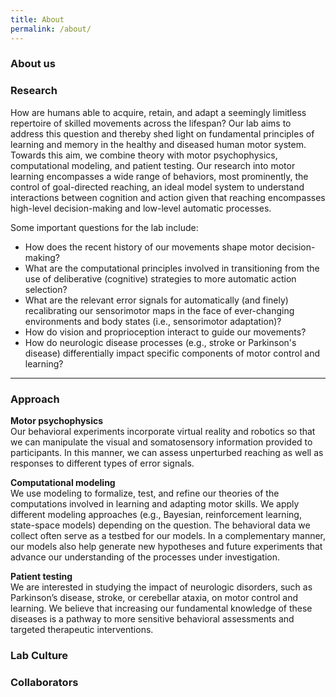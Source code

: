 ```yaml
---
title: About
permalink: /about/
---
```

### About us  

### Research
How are humans able to acquire, retain, and adapt a seemingly limitless repertoire of skilled movements across the lifespan? Our lab aims to address this question and thereby shed light on fundamental principles of learning and memory in the healthy and diseased human motor system. Towards this aim, we combine theory with motor psychophysics, computational modeling, and patient testing. Our research into motor learning encompasses a wide range of behaviors, most prominently, the control of goal-directed reaching, an ideal model system to understand interactions between cognition and action given that reaching encompasses high-level decision-making and low-level automatic processes.  

Some important questions for the lab include: 

 - How does the recent history of our movements shape motor decision-making?   
 - What are the computational principles involved in transitioning from the use of deliberative (cognitive) strategies to more automatic action selection?
 - What are the relevant error signals for automatically (and finely) recalibrating our sensorimotor maps in the face of ever-changing environments and body states (i.e., sensorimotor adaptation)?
 - How do vision and proprioception interact to guide our movements? 
 - How do  neurologic disease processes (e.g., stroke or Parkinson's disease) differentially impact specific components of motor control and learning? 

----------

### Approach  
**Motor psychophysics**       
Our behavioral experiments incorporate virtual reality and robotics so that we can manipulate the visual and somatosensory information provided to participants. In this manner, we can assess unperturbed reaching as well as responses to different types of error signals.  


**Computational modeling**      
We use modeling to formalize, test, and refine our theories of the computations involved in learning and adapting motor skills. We apply different modeling approaches (e.g., Bayesian, reinforcement learning, state-space models) depending on the question. The behavioral data we collect often serve as a testbed for our models. In a complementary manner, our models also help generate new hypotheses and future experiments that advance our understanding of the processes under investigation.  
 

**Patient testing**      
We are interested in studying the impact of neurologic disorders, such as Parkinson’s disease, stroke, or cerebellar ataxia, on motor control and learning. We believe that increasing our fundamental knowledge of these diseases is a pathway to more sensitive behavioral assessments and targeted therapeutic interventions.


### Lab Culture


### Collaborators

